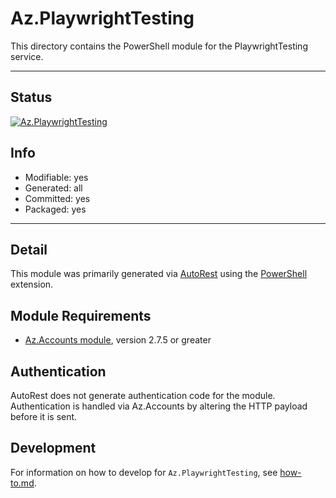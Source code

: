 <!-- region Generated -->
# Az.PlaywrightTesting
This directory contains the PowerShell module for the PlaywrightTesting service.

---
## Status
[![Az.PlaywrightTesting](https://img.shields.io/powershellgallery/v/Az.PlaywrightTesting.svg?style=flat-square&label=Az.PlaywrightTesting "Az.PlaywrightTesting")](https://www.powershellgallery.com/packages/Az.PlaywrightTesting/)

## Info
- Modifiable: yes
- Generated: all
- Committed: yes
- Packaged: yes

---
## Detail
This module was primarily generated via [AutoRest](https://github.com/Azure/autorest) using the [PowerShell](https://github.com/Azure/autorest.powershell) extension.

## Module Requirements
- [Az.Accounts module](https://www.powershellgallery.com/packages/Az.Accounts/), version 2.7.5 or greater

## Authentication
AutoRest does not generate authentication code for the module. Authentication is handled via Az.Accounts by altering the HTTP payload before it is sent.

## Development
For information on how to develop for `Az.PlaywrightTesting`, see [how-to.md](how-to.md).
<!-- endregion -->
